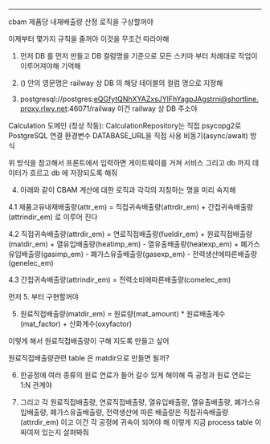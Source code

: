 ------------------------------------------------------
cbam 제품당 내재배출량 산정 로직을 구상할꺼야

이제부터 몇가지 규칙을 줄꺼야 이것을 무조건 따라야해 

1. 먼저 DB 를 먼저 만들고 DB 컬럼명을 기준으로 모든 스키마 부터 차례대로 작업이 이루어져야해 기억해

2. () 안의 영문명은 railway 상 DB 의 해당 테이블의 컬럼 명으로 지정해

3. postgresql://postgres:eQGfytQNhXYAZxsJYlFhYagpJAgstrni@shortline.proxy.rlwy.net:46071/railway
이건 railway 상 DB 주소야

Calculation 도메인 (정상 작동):
CalculationRepository는 직접 psycopg2로 PostgreSQL 연결
환경변수 DATABASE_URL을 직접 사용
비동기(async/await) 방식

위 방식을 참고해서 프론트에서 입력하면 게이트웨이를 거쳐 서비스 그리고 db 까지 데이터가 흐르고 db 에 저장되도록 해줘

4. 아래와 같이 CBAM 계산에 대한 로직과  각각의 지칭하는 명을 미리 숙지해

4.1 재품고유내재배출량(attr_em) = 직접귀속배출량(attrdir_em) + 간접귀속배출량(attrindir_em) 로 이루어 진다

4.2 직접귀속배출량(attrdir_em) = 연료직접배출량(fueldir_em) + 원료직접배출량(matdir_em) + 열유입배출량(heatimp_em) - 열유출배출량(heatexp_em) + 폐가스유입배출량(gasimp_em) - 폐가스유출배출량(gasexp_em) - 전력생산에따른배출량(genelec_em)

4.3 간접귀속배출량(attrindir_em) = 전력소비에따른배출량(comelec_em)


먼저 5. 부터 구현할꺼야 

5. 원료직접배출량(matdir_em) =  원료량(mat_amount) * 원료배출계수(mat_factor) + 산화계수(oxyfactor) 

이렇게 해서 원료직접배출량이 구해 지도록 만들고 싶어 

원료직접배출량관련 table 은 matdir으로 만들면 될까? 

6. 한공정에 여러 종류의 원료 연료가 들어 갈수 있게 해야해
    즉 공정과 원료 연료는 1:N 관계야

7. 그리고 각 원료직접배출량, 연료직접배출량, 열유입배출량, 열유출배출량, 폐가스유입배출량, 폐가스유출배출량, 전력생산에 따른 배출량은 직접귀속배출량(attrdir_em) 이고 이건 각 공정에 귀속이 되어야 해 이렇게 지금 process table 이 짜여져 있는지 살펴봐줘